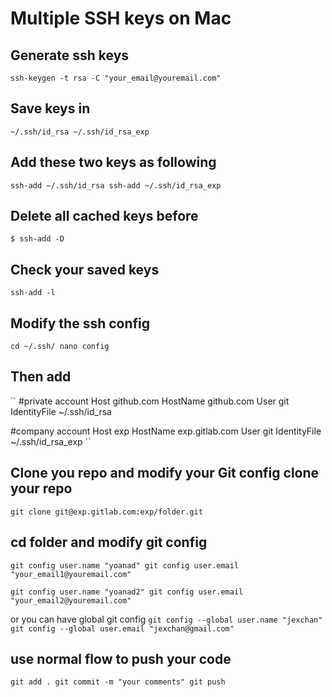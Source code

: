 # Multiple SSH keys on Mac

## Generate ssh keys
`ssh-keygen -t rsa -C "your_email@youremail.com"`

## Save keys in
``~/.ssh/id_rsa
~/.ssh/id_rsa_exp``

## Add these two keys as following

``ssh-add ~/.ssh/id_rsa
ssh-add ~/.ssh/id_rsa_exp``

## Delete all cached keys before
``$ ssh-add -D``


## Check your saved keys
``ssh-add -l``

## Modify the ssh config
``cd ~/.ssh/
nano config``

## Then add

`` #private account
Host github.com
	HostName github.com
	User git
	IdentityFile ~/.ssh/id_rsa

#company account
Host exp
	HostName exp.gitlab.com
	User git
	IdentityFile ~/.ssh/id_rsa_exp ``
  
## Clone you repo and modify your Git config clone your repo
``git clone git@exp.gitlab.com:exp/folder.git``

## cd folder and modify git config

``git config user.name "yoanad"
git config user.email "your_email1@youremail.com"``

``git config user.name "yoanad2"
git config user.email "your_email2@youremail.com"``

or you can have global git config
``git config --global user.name "jexchan"
git config --global user.email "jexchan@gmail.com"``

## use normal flow to push your code
``git add .
git commit -m "your comments"
git push``
